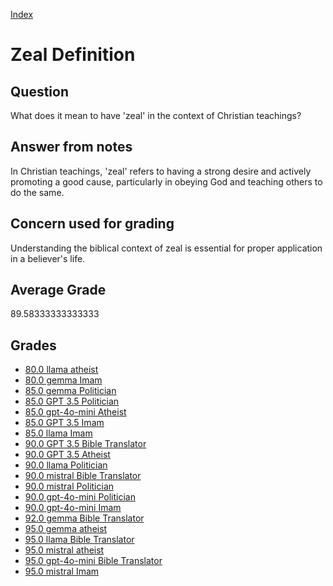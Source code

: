 
[Index](../../index.md)
# Zeal Definition
## Question
What does it mean to have 'zeal' in the context of Christian teachings?

## Answer from notes
In Christian teachings, 'zeal' refers to having a strong desire and actively promoting a good cause, particularly in obeying God and teaching others to do the same.

## Concern used for grading
Understanding the biblical context of zeal is essential for proper application in a believer's life.

## Average Grade
89.58333333333333

## Grades
 * [80.0 llama atheist](../answers/llama_atheist/Zeal_Definition.md)
 * [80.0 gemma Imam](../answers/gemma_Imam/Zeal_Definition.md)
 * [85.0 gemma Politician](../answers/gemma_Politician/Zeal_Definition.md)
 * [85.0 GPT 3.5 Politician](../answers/GPT_3.5_Politician/Zeal_Definition.md)
 * [85.0 gpt-4o-mini Atheist](../answers/gpt-4o-mini_Atheist/Zeal_Definition.md)
 * [85.0 GPT 3.5 Imam](../answers/GPT_3.5_Imam/Zeal_Definition.md)
 * [85.0 llama Imam](../answers/llama_Imam/Zeal_Definition.md)
 * [90.0 GPT 3.5 Bible Translator](../answers/GPT_3.5_Bible_Translator/Zeal_Definition.md)
 * [90.0 GPT 3.5 Atheist](../answers/GPT_3.5_Atheist/Zeal_Definition.md)
 * [90.0 llama Politician](../answers/llama_Politician/Zeal_Definition.md)
 * [90.0 mistral Bible Translator](../answers/mistral_Bible_Translator/Zeal_Definition.md)
 * [90.0 mistral Politician](../answers/mistral_Politician/Zeal_Definition.md)
 * [90.0 gpt-4o-mini Politician](../answers/gpt-4o-mini_Politician/Zeal_Definition.md)
 * [90.0 gpt-4o-mini Imam](../answers/gpt-4o-mini_Imam/Zeal_Definition.md)
 * [92.0 gemma Bible Translator](../answers/gemma_Bible_Translator/Zeal_Definition.md)
 * [95.0 gemma atheist](../answers/gemma_atheist/Zeal_Definition.md)
 * [95.0 llama Bible Translator](../answers/llama_Bible_Translator/Zeal_Definition.md)
 * [95.0 mistral atheist](../answers/mistral_atheist/Zeal_Definition.md)
 * [95.0 gpt-4o-mini Bible Translator](../answers/gpt-4o-mini_Bible_Translator/Zeal_Definition.md)
 * [95.0 mistral Imam](../answers/mistral_Imam/Zeal_Definition.md)
